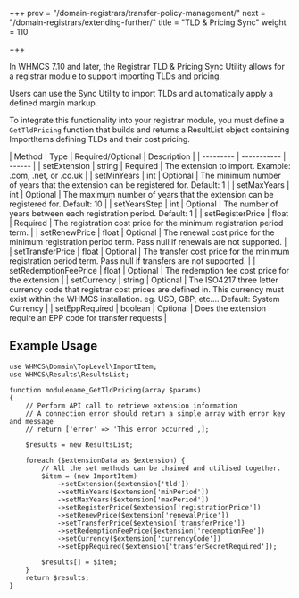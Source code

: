 +++
prev = "/domain-registrars/transfer-policy-management/"
next = "/domain-registrars/extending-further/"
title = "TLD & Pricing Sync"
weight = 110

+++

In WHMCS 7.10 and later, the Registrar TLD & Pricing Sync Utility allows for a registrar module to support importing TLDs and pricing.

Users can use the Sync Utility to import TLDs and automatically apply a defined margin markup.

To integrate this functionality into your registrar module, you must define a `GetTldPricing` function that builds and returns a ResultList object containing ImportItems defining TLDs and their cost pricing.

| Method | Type | Required/Optional | Description |
| --------- | ----------- | ------ |
| setExtension | string | Required | The extension to import. Example: .com, .net, or .co.uk |
| setMinYears | int | Optional | The minimum number of years that the extension can be registered for. Default: 1 |
| setMaxYears | int | Optional | The maximum number of years that the extension can be registered for. Default: 10 |
| setYearsStep | int | Optional | The number of years between each registration period. Default: 1 |
| setRegisterPrice | float | Required | The registration cost price for the minimum registration period term. |
| setRenewPrice | float | Optional |  The renewal cost price for the minimum registration period term. Pass null if renewals are not supported. |
| setTransferPrice | float | Optional |  The transfer cost price for the minimum registration period term. Pass null if transfers are not supported. | 
| setRedemptionFeePrice | float | Optional |  The redemption fee cost price for the extension |
| setCurrency | string | Optional | The ISO4217 three letter currency code that registrar cost prices are defined in. This currency must exist within the WHMCS installation. eg. USD, GBP, etc.... Default: System Currency |
| setEppRequired | boolean | Optional |  Does the extension require an EPP code for transfer requests |

## Example Usage

```
use WHMCS\Domain\TopLevel\ImportItem;
use WHMCS\Results\ResultsList;

function modulename_GetTldPricing(array $params)
{
    // Perform API call to retrieve extension information
    // A connection error should return a simple array with error key and message
    // return ['error' => 'This error occurred',];

    $results = new ResultsList;

    foreach ($extensionData as $extension) {
        // All the set methods can be chained and utilised together.
        $item = (new ImportItem)
            ->setExtension($extension['tld'])
            ->setMinYears($extension['minPeriod'])
            ->setMaxYears($extension['maxPeriod'])
            ->setRegisterPrice($extension['registrationPrice'])
            ->setRenewPrice($extension['renewalPrice'])
            ->setTransferPrice($extension['transferPrice'])
            ->setRedemptionFeePrice($extension['redemptionFee'])
            ->setCurrency($extension['currencyCode'])
            ->setEppRequired($extension['transferSecretRequired']);

        $results[] = $item;
    }
    return $results;
}
```
